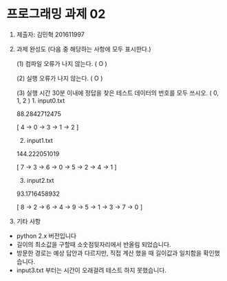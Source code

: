 # 프로그래밍 과제 02

1. 제출자:   김민혁 201611997

2. 과제 완성도 (다음 중 해당하는 사항에 모두 표시한다.)

	(1) 컴파일 오류가 나지 않는다. ( O )
    
	(2) 실행 오류가 나지 않는다. ( O )
    
	(3) 실행 시간 30분 이내에 정답을 찾은 테스트 데이터의 번호를 모두 쓰시오. ( 0, 1, 2 )                                                             1. input0.txt  

	88.2842712475  

	[ 4 -> 0 -> 3 -> 1 -> 2 ]  

	2. input1.txt  

	144.222051019  

	[ 7 -> 3 -> 6 -> 0 -> 5 -> 2 -> 4 -> 1 ]  

	3. input2.txt  
	
	93.1716458932  

	[ 8 -> 2 -> 6 -> 4 -> 9 -> 5 -> 1 -> 3 -> 7 -> 0 ]  
    
3. 기타 사항   
- python 2.x 버전입니다   
- 길이의 최소값을 구할때 소숫점뒷자리에서 반올림 되었습니다.  
- 방문한 경로는 예상 답안과 다르지만, 직접 계산 했을 때 길이값과 일치함을 확인했습니다.
- input3.txt 부터는 시간이 오래걸려 테스트 하지 못했습니다.  


